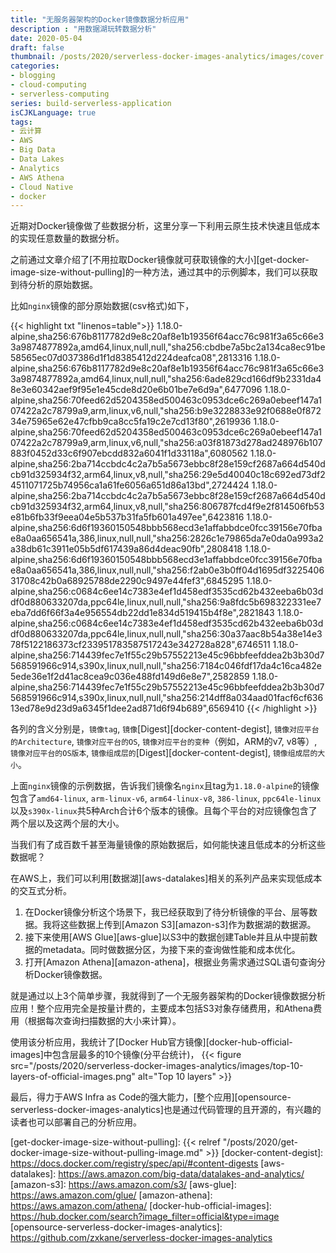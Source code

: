 ```yaml
---
title: "无服务器架构的Docker镜像数据分析应用"
description : "用数据湖玩转数据分析"
date: 2020-05-04
draft: false
thumbnail: /posts/2020/serverless-docker-images-analytics/images/cover.jpeg
categories:
- blogging
- cloud-computing
- serverless-computing
series: build-serverless-application
isCJKLanguage: true
tags:
- 云计算
- AWS
- Big Data
- Data Lakes
- Analytics
- AWS Athena
- Cloud Native
- docker
---
```

近期对Docker镜像做了些数据分析，这里分享一下利用云原生技术快速且低成本的实现任意数量的数据分析。

之前通过文章介绍了[不用拉取Docker镜像就可获取镜像的大小][get-docker-image-size-without-pulling]的一种方法，通过其中的示例脚本，我们可以获取到待分析的原始数据。

比如`nginx`镜像的部分原始数据(csv格式)如下，

{{< highlight txt "linenos=table">}}
1.18.0-alpine,sha256:676b8117782d9e8c20af8e1b19356f64acc76c981f3a65c66e33a9874877892a,amd64,linux,null,null,"sha256:cbdbe7a5bc2a134ca8ec91be58565ec07d037386d1f1d8385412d224deafca08",2813316
1.18.0-alpine,sha256:676b8117782d9e8c20af8e1b19356f64acc76c981f3a65c66e33a9874877892a,amd64,linux,null,null,"sha256:6ade829cd166df9b2331da48e3e60342aef9f95e1e45cde8d20e6b01be7e6d9a",6477096
1.18.0-alpine,sha256:70feed62d5204358ed500463c0953dce6c269a0ebeef147a107422a2c78799a9,arm,linux,v6,null,"sha256:b9e3228833e92f0688e0f87234e75965e62e47cfbb9ca8cc5fa19c2e7cd13f80",2619936
1.18.0-alpine,sha256:70feed62d5204358ed500463c0953dce6c269a0ebeef147a107422a2c78799a9,arm,linux,v6,null,"sha256:a03f81873d278ad248976b107883f0452d33c6f907ebcdd832a6041f1d33118a",6080562
1.18.0-alpine,sha256:2ba714ccbdc4c2a7b5a5673ebbc8f28e159cf2687a664d540dcb91d325934f32,arm64,linux,v8,null,"sha256:29e5d40040c18c692ed73df24511071725b74956ca1a61fe6056a651d86a13bd",2724424
1.18.0-alpine,sha256:2ba714ccbdc4c2a7b5a5673ebbc8f28e159cf2687a664d540dcb91d325934f32,arm64,linux,v8,null,"sha256:806787fcd4f9e2f814506fb53e81b6fb33f9eea04e5b537b31fa5fb601a497ee",6423816
1.18.0-alpine,sha256:6d6f19360150548bbb568ecd3e1affabbdce0fcc39156e70fbae8a0aa656541a,386,linux,null,null,"sha256:2826c1e79865da7e0da0a993a2a38db61c3911e05b5df617439a86d4deac90fb",2808418
1.18.0-alpine,sha256:6d6f19360150548bbb568ecd3e1affabbdce0fcc39156e70fbae8a0aa656541a,386,linux,null,null,"sha256:f2ab0e3b0ff04d1695df322540631708c42b0a68925788de2290c9497e44fef3",6845295
1.18.0-alpine,sha256:c0684c6ee14c7383e4ef1d458edf3535cd62b432eeba6b03ddf0d880633207da,ppc64le,linux,null,null,"sha256:9a8fdc5b698322331ee7eba7dd6f66f3a4e956554db22dd1e834d519415b4f8e",2821843
1.18.0-alpine,sha256:c0684c6ee14c7383e4ef1d458edf3535cd62b432eeba6b03ddf0d880633207da,ppc64le,linux,null,null,"sha256:30a37aac8b54a38e14e378f5122186373cf233951783587517243e342728a828",6746511
1.18.0-alpine,sha256:714439fec7e1f55c29b57552213e45c96bbfeefddea2b3b30d7568591966c914,s390x,linux,null,null,"sha256:7184c046fdf17da4c16ca482e5ede36e1f2d41ac8cea9c036e488fd149d6e8e7",2582859
1.18.0-alpine,sha256:714439fec7e1f55c29b57552213e45c96bbfeefddea2b3b30d7568591966c914,s390x,linux,null,null,"sha256:214dff8a034aad01facf6cf63613ed78e9d23d9a6345f1dee2ad871d6f94b689",6569410
{{< /highlight >}}

各列的含义分别是，`镜像tag`, `镜像`[Digest][docker-content-degist], `镜像对应平台的Architecture`, `镜像对应平台的OS`, `镜像对应平台的变种`（例如，ARM的v7, v8等）, `镜像对应平台的OS版本`, `镜像组成层的`[Digest][docker-content-degist], `镜像组成层的大小`。

上面`nginx`镜像的示例数据，告诉我们镜像名`nginx`且tag为`1.18.0-alpine`的镜像包含了`amd64-linux`, `arm-linux-v6`, `arm64-linux-v8`, `386-linux`, `ppc64le-linux`以及`s390x-linux`共5种Arch合计6个版本的镜像。且每个平台的对应镜像包含了两个层以及这两个层的大小。

当我们有了成百数千甚至海量镜像的原始数据后，如何能快速且低成本的分析这些数据呢？

<!--more-->

在AWS上，我们可以利用[数据湖][aws-datalakes]相关的系列产品来实现低成本的交互式分析。

1. 在Docker镜像分析这个场景下，我已经获取到了待分析镜像的平台、层等数据。我将这些数据上传到[Amazon S3][amazon-s3]作为数据湖的数据源。
2. 接下来使用[AWS Glue][aws-glue]以S3中的数据创建Table并且从中提前数据的metadata。同时做数据分区，为接下来的查询做性能和成本优化。
3. 打开[Amazon Athena][amazon-athena]，根据业务需求通过SQL语句查询分析Docker镜像数据。

就是通过以上3个简单步骤，我就得到了一个无服务器架构的Docker镜像数据分析应用！整个应用完全是按量计费的，主要成本包括S3对象存储费用，和Athena费用（根据每次查询扫描数据的大小来计算）。

使用该分析应用，我统计了[Docker Hub官方镜像][docker-hub-official-images]中包含层最多的10个镜像(分平台统计)，
{{< figure src="/posts/2020/serverless-docker-images-analytics/images/top-10-layers-of-official-images.png" alt="Top 10 layers" >}}

最后，得力于AWS Infra as Code的强大能力，[整个应用][opensource-serverless-docker-images-analytics]也是通过代码管理的且开源的，有兴趣的读者也可以部署自己的分析应用。

[get-docker-image-size-without-pulling]: {{< relref "/posts/2020/get-docker-image-size-without-pulling-image.md" >}}
[docker-content-degist]: https://docs.docker.com/registry/spec/api/#content-digests
[aws-datalakes]: https://aws.amazon.com/big-data/datalakes-and-analytics/
[amazon-s3]: https://aws.amazon.com/s3/
[aws-glue]: https://aws.amazon.com/glue/
[amazon-athena]: https://aws.amazon.com/athena/
[docker-hub-official-images]: https://hub.docker.com/search?image_filter=official&type=image 
[opensource-serverless-docker-images-analytics]: https://github.com/zxkane/serverless-docker-images-analytics